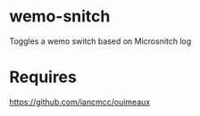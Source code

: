 # wemo-snitch
Toggles a wemo switch based on Microsnitch log

# Requires
https://github.com/iancmcc/ouimeaux
